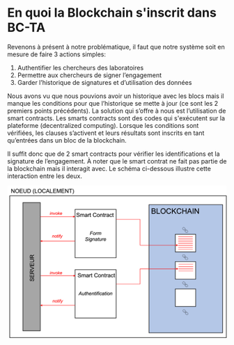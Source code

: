 # En quoi la Blockchain s'inscrit dans BC-TA

Revenons à présent à notre problématique, il faut que notre système soit en mesure de faire 3 actions simples:

1. Authentifier les chercheurs des laboratoires
2. Permettre aux chercheurs de signer l’engagement
3. Garder l’historique de signatures et d’utilisation des données

Nous avons vu que nous pouvions avoir un historique avec les blocs mais il manque les conditions pour que l’historique se mette à jour (ce sont les 2 premiers points précédents). La solution qui s’offre à nous est l’utilisation de smart contracts. Les smarts contracts sont des codes qui s'exécutent sur la plateforme (decentralized computing). Lorsque les conditions sont vérifiées, les clauses s’activent et leurs résultats sont inscrits en tant qu’entrées dans un bloc de la blockchain.&#x20;

Il suffit donc que de 2 smart contracts pour vérifier les identifications et la signature de l’engagement. À noter que le smart contrat ne fait pas partie de la blockchain mais il interagit avec. Le schéma ci-dessous illustre cette interaction entre les deux.

![L'Utilisation des Smart Contracts dans BC-TA](../../.gitbook/assets/SmartContracts.jpg)
